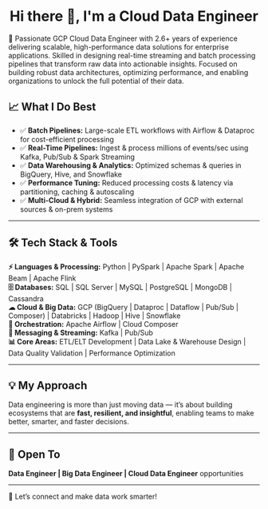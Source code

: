 <h1 align="center">Hi there 👋, I'm a Cloud Data Engineer</h1>
<p>
🚀 Passionate GCP Cloud Data Engineer with 2.6+ years of experience delivering scalable, high-performance data solutions for enterprise applications. Skilled in designing real-time streaming and batch processing pipelines that transform raw data into actionable insights. Focused on building robust data architectures, optimizing performance, and enabling organizations to unlock the full potential of their data. </p>


## 📈 What I Do Best  
- ✅ **Batch Pipelines:** Large-scale ETL workflows with Airflow & Dataproc for cost-efficient processing  
- ✅ **Real-Time Pipelines:** Ingest & process millions of events/sec using Kafka, Pub/Sub & Spark Streaming  
- ✅ **Data Warehousing & Analytics:** Optimized schemas & queries in BigQuery, Hive, and Snowflake  
- ✅ **Performance Tuning:** Reduced processing costs & latency via partitioning, caching & autoscaling  
- ✅ **Multi-Cloud & Hybrid:** Seamless integration of GCP with external sources & on-prem systems  

---

## 🛠 Tech Stack & Tools  

**⚡ Languages & Processing:** Python | PySpark | Apache Spark | Apache Beam | Apache Flink  
**🗄 Databases:** SQL | SQL Server | MySQL | PostgreSQL | MongoDB | Cassandra  
**☁ Cloud & Big Data:** GCP (BigQuery | Dataproc | Dataflow | Pub/Sub | Composer) | Databricks | Hadoop | Hive | Snowflake  
**🔄 Orchestration:** Apache Airflow | Cloud Composer  
**📡 Messaging & Streaming:** Kafka | Pub/Sub  
**📊 Core Areas:** ETL/ELT Development | Data Lake & Warehouse Design | Data Quality Validation | Performance Optimization  

---

## 💡 My Approach  
Data engineering is more than just moving data — it’s about building ecosystems that are **fast, resilient, and insightful**, enabling teams to make better, smarter, and faster decisions.  

---

## 📩 Open To  
**Data Engineer | Big Data Engineer | Cloud Data Engineer** opportunities  

---
🤝 Let’s connect and make data work smarter!  

